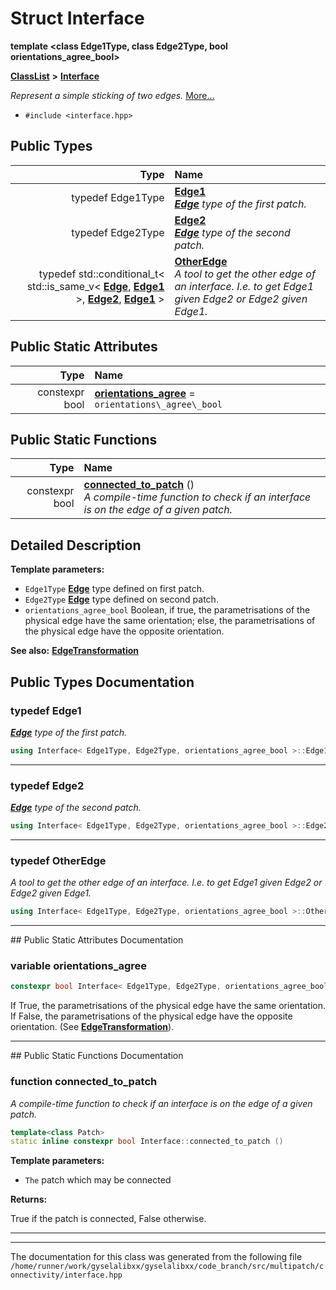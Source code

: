 

# Struct Interface

**template &lt;class Edge1Type, class Edge2Type, bool orientations\_agree\_bool&gt;**



[**ClassList**](annotated.md) **>** [**Interface**](structInterface.md)



_Represent a simple sticking of two edges._ [More...](#detailed-description)

* `#include <interface.hpp>`

















## Public Types

| Type | Name |
| ---: | :--- |
| typedef Edge1Type | [**Edge1**](#typedef-edge1)  <br>[_**Edge**_](structEdge.md) _type of the first patch._ |
| typedef Edge2Type | [**Edge2**](#typedef-edge2)  <br>[_**Edge**_](structEdge.md) _type of the second patch._ |
| typedef std::conditional\_t&lt; std::is\_same\_v&lt; [**Edge**](structEdge.md), [**Edge1**](structInterface.md#typedef-edge1) &gt;, [**Edge2**](structInterface.md#typedef-edge2), [**Edge1**](structInterface.md#typedef-edge1) &gt; | [**OtherEdge**](#typedef-otheredge)  <br>_A tool to get the other edge of an interface. I.e. to get Edge1 given Edge2 or Edge2 given Edge1._  |






## Public Static Attributes

| Type | Name |
| ---: | :--- |
|  constexpr bool | [**orientations\_agree**](#variable-orientations_agree)   = `orientations\_agree\_bool`<br> |
















## Public Static Functions

| Type | Name |
| ---: | :--- |
|  constexpr bool | [**connected\_to\_patch**](#function-connected_to_patch) () <br>_A compile-time function to check if an interface is on the edge of a given patch._  |


























## Detailed Description




**Template parameters:**


* `Edge1Type` [**Edge**](structEdge.md) type defined on first patch. 
* `Edge2Type` [**Edge**](structEdge.md) type defined on second patch. 
* `orientations_agree_bool` Boolean, if true, the parametrisations of the physical edge have the same orientation; else, the parametrisations of the physical edge have the opposite orientation. 



**See also:** [**EdgeTransformation**](classEdgeTransformation.md) 



    
## Public Types Documentation




### typedef Edge1 

[_**Edge**_](structEdge.md) _type of the first patch._
```C++
using Interface< Edge1Type, Edge2Type, orientations_agree_bool >::Edge1 =  Edge1Type;
```




<hr>



### typedef Edge2 

[_**Edge**_](structEdge.md) _type of the second patch._
```C++
using Interface< Edge1Type, Edge2Type, orientations_agree_bool >::Edge2 =  Edge2Type;
```




<hr>



### typedef OtherEdge 

_A tool to get the other edge of an interface. I.e. to get Edge1 given Edge2 or Edge2 given Edge1._ 
```C++
using Interface< Edge1Type, Edge2Type, orientations_agree_bool >::OtherEdge =  std::conditional_t<std::is_same_v<Edge, Edge1>, Edge2, Edge1>;
```




<hr>
## Public Static Attributes Documentation




### variable orientations\_agree 

```C++
constexpr bool Interface< Edge1Type, Edge2Type, orientations_agree_bool >::orientations_agree;
```



If True, the parametrisations of the physical edge have the same orientation. If False, the parametrisations of the physical edge have the opposite orientation. (See [**EdgeTransformation**](classEdgeTransformation.md)). 


        

<hr>
## Public Static Functions Documentation




### function connected\_to\_patch 

_A compile-time function to check if an interface is on the edge of a given patch._ 
```C++
template<class Patch>
static inline constexpr bool Interface::connected_to_patch () 
```





**Template parameters:**


* `The` patch which may be connected 



**Returns:**

True if the patch is connected, False otherwise. 





        

<hr>

------------------------------
The documentation for this class was generated from the following file `/home/runner/work/gyselalibxx/gyselalibxx/code_branch/src/multipatch/connectivity/interface.hpp`

